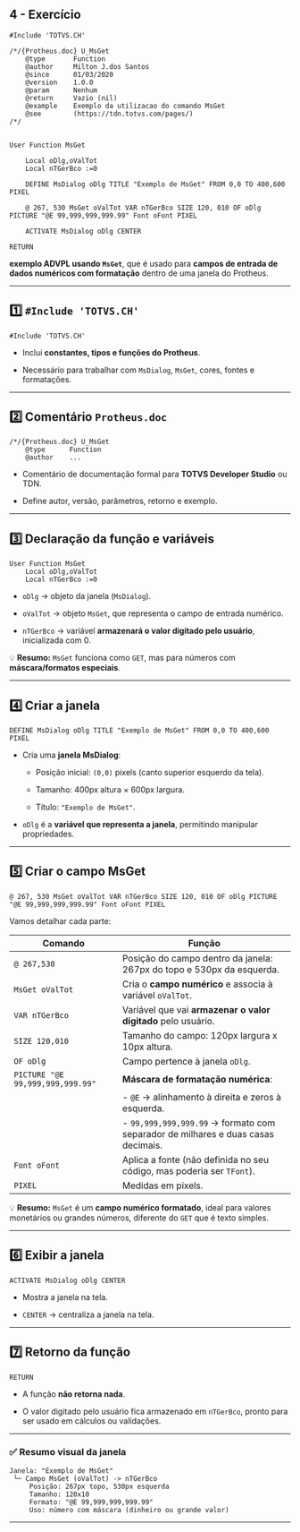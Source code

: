 ## 4 - Exercício
```prw
#Include 'TOTVS.CH'

/*/{Protheus.doc} U_MsGet
    @type       Function
    @author     Milton J.dos Santos
    @since      01/03/2020
    @version    1.0.0
    @param      Nenhum
    @return     Vazio (nil)
    @example    Exemplo da utilizacao do comando MsGet
    @see        (https://tdn.totvs.com/pages/)
/*/


User Function MsGet

    Local oDlg,oValTot
    Local nTGerBco :=0

    DEFINE MsDialog oDlg TITLE "Exemplo de MsGet" FROM 0,0 TO 400,600 PIXEL

    @ 267, 530 MsGet oValTot VAR nTGerBco SIZE 120, 010 OF oDlg PICTURE "@E 99,999,999,999.99" Font oFont PIXEL

    ACTIVATE MsDialog oDlg CENTER

RETURN
```

**exemplo ADVPL usando `MsGet`**, que é usado para **campos de entrada de dados numéricos com formatação** dentro de uma janela do Protheus.

---

## 1️⃣ `#Include 'TOTVS.CH'`

```advpl
#Include 'TOTVS.CH'
```

- Inclui **constantes, tipos e funções do Protheus**.
    
- Necessário para trabalhar com `MsDialog`, `MsGet`, cores, fontes e formatações.

---

## 2️⃣ Comentário `Protheus.doc`

```advpl
/*/{Protheus.doc} U_MsGet
    @type      Function
    @author    ...
```

- Comentário de documentação formal para **TOTVS Developer Studio** ou TDN.
    
- Define autor, versão, parâmetros, retorno e exemplo.
    

---

## 3️⃣ Declaração da função e variáveis

```advpl
User Function MsGet
    Local oDlg,oValTot
    Local nTGerBco :=0
```

- `oDlg` → objeto da janela (`MsDialog`).
    
- `oValTot` → objeto `MsGet`, que representa o campo de entrada numérico.
    
- `nTGerBco` → variável **armazenará o valor digitado pelo usuário**, inicializada com 0.
    

💡 **Resumo:** `MsGet` funciona como `GET`, mas para números com **máscara/formatos especiais**.

---

## 4️⃣ Criar a janela

```advpl
DEFINE MsDialog oDlg TITLE "Exemplo de MsGet" FROM 0,0 TO 400,600 PIXEL
```

- Cria uma **janela MsDialog**:
    
    - Posição inicial: `(0,0)` pixels (canto superior esquerdo da tela).
        
    - Tamanho: 400px altura × 600px largura.
        
    - Título: `"Exemplo de MsGet"`.
        
- `oDlg` é a **variável que representa a janela**, permitindo manipular propriedades.
    

---

## 5️⃣ Criar o campo MsGet

```advpl
@ 267, 530 MsGet oValTot VAR nTGerBco SIZE 120, 010 OF oDlg PICTURE "@E 99,999,999,999.99" Font oFont PIXEL
```

Vamos detalhar cada parte:

|Comando|Função|
|---|---|
|`@ 267,530`|Posição do campo dentro da janela: 267px do topo e 530px da esquerda.|
|`MsGet oValTot`|Cria o **campo numérico** e associa à variável `oValTot`.|
|`VAR nTGerBco`|Variável que vai **armazenar o valor digitado** pelo usuário.|
|`SIZE 120,010`|Tamanho do campo: 120px largura x 10px altura.|
|`OF oDlg`|Campo pertence à janela `oDlg`.|
|`PICTURE "@E 99,999,999,999.99"`|**Máscara de formatação numérica**:|
||- `@E` → alinhamento à direita e zeros à esquerda.|
||- `99,999,999,999.99` → formato com separador de milhares e duas casas decimais.|
|`Font oFont`|Aplica a fonte (não definida no seu código, mas poderia ser `TFont`).|
|`PIXEL`|Medidas em pixels.|

💡 **Resumo:** `MsGet` é um **campo numérico formatado**, ideal para valores monetários ou grandes números, diferente do `GET` que é texto simples.

---

## 6️⃣ Exibir a janela

```advpl
ACTIVATE MsDialog oDlg CENTER
```

- Mostra a janela na tela.
    
- `CENTER` → centraliza a janela na tela.
    

---

## 7️⃣ Retorno da função

```advpl
RETURN
```

- A função **não retorna nada**.
    
- O valor digitado pelo usuário fica armazenado em `nTGerBco`, pronto para ser usado em cálculos ou validações.
    

---

### ✅ Resumo visual da janela

```
Janela: "Exemplo de MsGet"
 └─ Campo MsGet (oValTot) -> nTGerBco
     Posição: 267px topo, 530px esquerda
     Tamanho: 120x10
     Formato: "@E 99,999,999,999.99"
     Uso: número com máscara (dinheiro ou grande valor)
```

---


